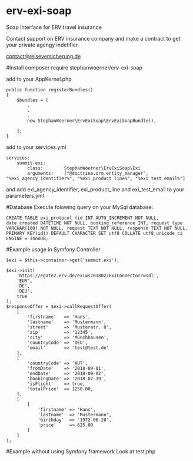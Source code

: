 # erv-exi-soap
Soap Interface for ERV travel insurance 

Contact support on ERV insurance company and make a contract to get your private agengy indetifier

contact@reiseversicherung.de

#Install
composer require stephanwoerner/erv-exi-soap

add to your AppKernel.php 
```` 
public function registerBundles()
{
    $bundles = [
        .
        .
        .
        new StephanWoerner\ErvExiSoap\ErvExiSoapBundle(),
    
    ];
}
````
add to your services.yml
````
services:
    summit.exi:
        class:        StephanWoerner\ErvExiSoap\Exi
        arguments:    ["@doctrine.orm.entity_manager", "%exi_agency_identifier%", "%exi_product_line%", "%exi_test_email%"]

````
and add exi_agency_identifier, exi_product_line and exi_test_email to your parameters.yml

#Database
Execute folowing query on your MySql database:

````
CREATE TABLE exi_protocol (id INT AUTO_INCREMENT NOT NULL, date_created DATETIME NOT NULL, booking_reference INT, request_type VARCHAR(100) NOT NULL, request TEXT NOT NULL, response TEXT NOT NULL, PRIMARY KEY(id)) DEFAULT CHARACTER SET utf8 COLLATE utf8_unicode_ci ENGINE = InnoDB;
````

#Example usage in Symfony Controller
````
$exi = $this->container->get('summit.exi');

$exi->init(
    'https://egate2.erv.de/exiws201802/ExiConnector?wsdl',
    'EUR',
    'DE',
    'DEU',
    true
);
$responseOffer = $exi->callRequestOffer(
    [
        'firstname'   => 'Hans',
        'lastname'    => 'Mustermann',
        'street'      => 'Musteratr. 8',
        'zip'         => '12345',
        'city'        => 'Münchhausen',
        'countryCode' => 'DEU',
        'email'       => 'test@test.de'
    ],
    [
        'countryCode' => 'AUT',
        'fromDate'    => '2018-09-01',
        'endDate'     => '2018-09-02',
        'bookingDate' => '2018-07-19',
        'isFlight'    => true,
        'totalPrice'  => 1250.00,
    ],
    [
        [
            'firstname' => 'Hans',
            'lastname'  => 'Mustermann',
            'birthday'  => '1972-06-20',
            'price'     => 625.00
        ]
    ]
);
````

#Example without using Symfony framework
Look at test.php

